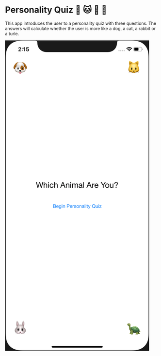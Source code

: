 # Personality Quiz    :dog: :cat: :rabbit: :turtle:

This app introduces the user to a personality quiz with three questions. The answers will calculate whether the user is more like a dog, a cat, a rabbit or a turle.

![intro](/doc/Introduction.png)

